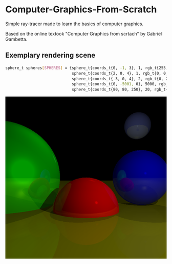 # Computer-Graphics-From-Scratch
Simple ray-tracer made to learn the basics of computer graphics.

Based on the online textook "Computer Graphics from scrtach" by Gabriel Gambetta.

## Exemplary rendering scene
```bash
sphere_t spheres[SPHERES] = {sphere_t{coords_t{0, -1, 3}, 1, rgb_t{255, 0, 0}, 500, 0.2},
                             sphere_t{coords_t{2, 0, 4}, 1, rgb_t{0, 0, 255}, 500, 0.3},
                             sphere_t{coords_t{-3, 0, 4}, 2, rgb_t{0, 255, 0}, 10, 0.4},
                             sphere_t{coords_t{0, -5001, 0}, 5000, rgb_t{70, 70, 70}, 50, 0.1},
                             sphere_t{coords_t{80, 80, 250}, 20, rgb_t{80, 89, 150}, 700, 0.4}};
```
![alt text](result_image.bmp)
